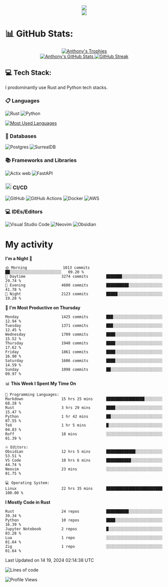 
<!--profile banner-->
<div align="center">
  <img src="https://svg-banners.vercel.app/api?type=typeWriter&text1=Anthony%20Rubick&width=800&height=150" />
</div>

<!--profile views-->
<div align="center">
  <a href="https://u8views.com/github/AnthonyMichaelTDM">
    <img src="https://u8views.com/api/v1/github/profiles/68485672/views/day-week-month-total-count.svg">
  </a>
</div>

# 📊 GitHub Stats:

<!--trophies https://github.com/ryo-ma/github-profile-trophy -->
<div align="center"> 
  <a href="https://github.com/ryo-ma/github-profile-trophy">
    <picture>
      <source
        srcset="https://github-profile-trophy.vercel.app/?username=anthonymichaeltdm&theme=gitdimmed&no-frame=true&no-bg=true&column=-1"
        media="(prefers-color-scheme: dark)"
      />
      <source
        srcset="https://github-profile-trophy.vercel.app/?username=anthonymichaeltdm&theme=_____&no-frame=true&no-bg=true&column=-1"
        media="(prefers-color-scheme: light), (prefers-color-scheme: no-preference)"
      />
      <img src="https://github-profile-trophy.vercel.app/?username=anthonymichaeltdm&theme=gitdimmed&no-frame=true&no-bg=true&column=-1" alt="Anthony's Trophies" />
    </picture>
  </a>
</div>

<div align="center">
  <a href="https://github.com/anuraghazra/github-readme-stats">
    <picture>
      <source
        srcset="https://github-readme-stats.vercel.app/api?username=anthonymichaeltdm&show_icons=true&locale=en&theme=github_dark_dimmed&count_private=true&hide_border=true&include_all_commits=true"
        media="(prefers-color-scheme: dark)"
      />
      <source
        srcset="https://github-readme-stats.vercel.app/api?username=anthonymichaeltdm&show_icons=true&locale=en&theme=___&count_private=true&hide_border=true&include_all_commits=true"
        media="(prefers-color-scheme: light), (prefers-color-scheme: no-preference)"
      />
      <img src="https://github-readme-stats.vercel.app/api?username=anthonymichaeltdm&show_icons=true&locale=en&theme=github_dark_dimmed&count_private=true&hide_border=true&include_all_commits=true" alt="Anthony's GitHub Stats" />
    </picture>
  </a>
  
  <!--streak https://git.io/streak-stats -->
  <a href="https://git.io/streak-stats">
    <picture>
      <source
        srcset="https://streak-stats.demolab.com?user=AnthonyMichaelTDM&theme=github_dark_dimmed&hide_border=true"
        media="(prefers-color-scheme: dark)"
      />
      <source
        srcset="https://streak-stats.demolab.com?user=AnthonyMichaelTDM&theme=_____&hide_border=true"
        media="(prefers-color-scheme: light), (prefers-color-scheme: no-preference)"
      />
      <img src="https://streak-stats.demolab.com?user=AnthonyMichaelTDM&theme=github_dark_dimmed&hide_border=true" alt="GitHub Streak" />
    </picture>
  </a>
</div>

<!--favorite languages and tools, and most used langs-->
## 💻 Tech Stack:

I prodominantly use Rust and Python tech stacks.

### 📋 Languages

![Rust](https://img.shields.io/badge/rust-%23000000.svg?style=for-the-badge&logo=rust&logoColor=white)
![Python](https://img.shields.io/badge/python-3670A0?style=for-the-badge&logo=python&logoColor=ffdd54)

<!--most used languages-->
  <a href="https://github.com/anuraghazra/github-readme-stats">
    <picture>
      <source
        srcset="https://github-readme-stats.vercel.app/api/top-langs?username=anthonymichaeltdm&show_icons=true&locale=en&layout=compact&theme=github_dark_dimmed&count_private=true&size_weight=0.5&count_weight=0.5&hide_border=true"
        media="(prefers-color-scheme: dark)"
      />
      <source
        srcset="https://github-readme-stats.vercel.app/api/top-langs?username=anthonymichaeltdm&show_icons=true&locale=en&layout=compact&theme=____&langs_count=8&count_private=true&size_weight=0.5&count_weight=0.5&hide_border=true"
        media="(prefers-color-scheme: light), (prefers-color-scheme: no-preference)"
      />
      <img src="https://github-readme-stats.vercel.app/api/top-langs?username=anthonymichaeltdm&show_icons=true&locale=en&layout=compact&theme=github_dark_dimmed&count_private=true&size_weight=0.5&count_weight=0.5&hide_border=true" alt="Most Used Languages" />
    </picture>
  </a>

### 💾 Databases

![Postgres](https://img.shields.io/badge/postgres-%23316192.svg?style=for-the-badge&logo=postgresql&logoColor=white)
![SurrealDB](https://img.shields.io/badge/SurrealDB-FF00A0?style=for-the-badge&logo=surrealdb&logoColor=white)

### 📚 Frameworks and Libraries

![Actix web](https://img.shields.io/badge/Actix-000?logo=actix&logoColor=fff&style=for-the-badge)
![FastAPI](https://img.shields.io/badge/FastAPI-005571?style=for-the-badge&logo=fastapi)

### <code><img width="20" src="https://user-images.githubusercontent.com/25181517/183868728-b2e11072-00a5-47e2-8a4e-4ebbb2b8c554.png" alt="CI/CD" title="CI/CD"/></code> CI/CD

![GitHub](https://img.shields.io/badge/GitHub-181717?logo=github&logoColor=fff&style=for-the-badge)
![GitHub Actions](https://img.shields.io/badge/github%20actions-%232671E5.svg?style=for-the-badge&logo=githubactions&logoColor=white)
![Docker](https://img.shields.io/badge/Docker-2496ED?logo=docker&logoColor=fff&style=for-the-badge)
![AWS](https://img.shields.io/badge/AWS-%23FF9900.svg?style=for-the-badge&logo=amazon-aws&logoColor=white)

### 💻 IDEs/Editors

![Visual Studio Code](https://img.shields.io/badge/Visual%20Studio%20Code-0078d7.svg?style=for-the-badge&logo=visual-studio-code&logoColor=white)
![Neovim](https://img.shields.io/badge/NeoVim-%2357A143.svg?&style=for-the-badge&logo=neovim&logoColor=white)
![Obsidian](https://img.shields.io/badge/Obsidian-%23483699.svg?style=for-the-badge&logo=obsidian&logoColor=white)

# My activity

<!--START_SECTION:activity-->

<!--END_SECTION:activity-->

<!-- weekly activity https://github.com/AnthonyMichaelTDM/waka-readme-stats -->
<!--START_SECTION:waka-->
**I'm a Night 🦉** 

```text
🌞 Morning                1013 commits        ██░░░░░░░░░░░░░░░░░░░░░░░   09.20 % 
🌆 Daytime                3274 commits        ███████░░░░░░░░░░░░░░░░░░   29.74 % 
🌃 Evening                4600 commits        ██████████░░░░░░░░░░░░░░░   41.78 % 
🌙 Night                  2123 commits        █████░░░░░░░░░░░░░░░░░░░░   19.28 % 
```
📅 **I'm Most Productive on Thursday** 

```text
Monday                   1425 commits        ███░░░░░░░░░░░░░░░░░░░░░░   12.94 % 
Tuesday                  1371 commits        ███░░░░░░░░░░░░░░░░░░░░░░   12.45 % 
Wednesday                1709 commits        ████░░░░░░░░░░░░░░░░░░░░░   15.52 % 
Thursday                 1940 commits        ████░░░░░░░░░░░░░░░░░░░░░   17.62 % 
Friday                   1861 commits        ████░░░░░░░░░░░░░░░░░░░░░   16.90 % 
Saturday                 1606 commits        ████░░░░░░░░░░░░░░░░░░░░░   14.59 % 
Sunday                   1098 commits        ██░░░░░░░░░░░░░░░░░░░░░░░   09.97 % 
```


📊 **This Week I Spent My Time On** 

```text
💬 Programming Languages: 
Markdown                 15 hrs 25 mins      █████████████████░░░░░░░░   68.28 % 
Rust                     3 hrs 29 mins       ████░░░░░░░░░░░░░░░░░░░░░   15.47 % 
Python                   1 hr 42 mins        ██░░░░░░░░░░░░░░░░░░░░░░░   07.55 % 
TeX                      1 hr 5 mins         █░░░░░░░░░░░░░░░░░░░░░░░░   04.83 % 
Roff                     18 mins             ░░░░░░░░░░░░░░░░░░░░░░░░░   01.39 % 

🔥 Editors: 
Obsidian                 12 hrs 5 mins       █████████████░░░░░░░░░░░░   53.51 % 
VS Code                  10 hrs 6 mins       ███████████░░░░░░░░░░░░░░   44.74 % 
Neovim                   23 mins             ░░░░░░░░░░░░░░░░░░░░░░░░░   01.75 % 

💻 Operating System: 
Linux                    22 hrs 35 mins      █████████████████████████   100.00 % 
```

**I Mostly Code in Rust** 

```text
Rust                     24 repos            ██████████░░░░░░░░░░░░░░░   39.34 % 
Python                   10 repos            ████░░░░░░░░░░░░░░░░░░░░░   16.39 % 
Jupyter Notebook         2 repos             █░░░░░░░░░░░░░░░░░░░░░░░░   03.28 % 
Lua                      1 repo              ░░░░░░░░░░░░░░░░░░░░░░░░░   01.64 % 
Zig                      1 repo              ░░░░░░░░░░░░░░░░░░░░░░░░░   01.64 % 
```




 Last Updated on 14 19, 2024 02:14:38 UTC
<!--END_SECTION:waka-->

<!--START_SECTION:loc-->
![Lines of code](https://img.shields.io/badge/From%20Hello%20World%20I%27ve%20Written-11.5%20million%20lines%20of%20code-blue)


<!--END_SECTION:loc-->

![Profile Views](https://komarev.com/ghpvc/?username=anthonymichaeltdm&label=Profile%20views&color=0e75b6&style=flat)

